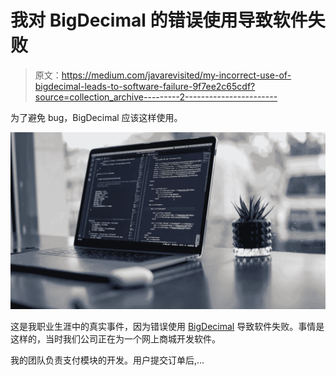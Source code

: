 # 我对 BigDecimal 的错误使用导致软件失败

> 原文：<https://medium.com/javarevisited/my-incorrect-use-of-bigdecimal-leads-to-software-failure-9f7ee2c65cdf?source=collection_archive---------2----------------------->

为了避免 bug，BigDecimal 应该这样使用。

![](img/0bab5fa2d5c5750a75295e7932093c8d.png)

这是我职业生涯中的真实事件，因为错误使用 [BigDecimal](https://javarevisited.blogspot.com/2012/02/java-mistake-1-using-float-and-double.html) 导致软件失败。事情是这样的，当时我们公司正在为一个网上商城开发软件。

我的团队负责支付模块的开发。用户提交订单后,…